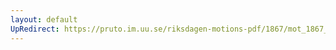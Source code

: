 ```yaml
---
layout: default
UpRedirect: https://pruto.im.uu.se/riksdagen-motions-pdf/1867/mot_1867__ak__122/mot_1867__ak__122-002.pdf
---
```

